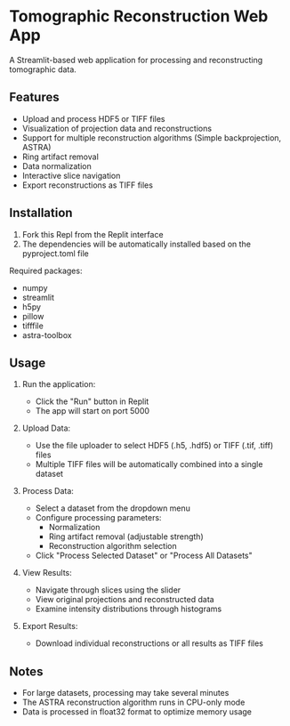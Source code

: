 
# Tomographic Reconstruction Web App

A Streamlit-based web application for processing and reconstructing tomographic data.

## Features

- Upload and process HDF5 or TIFF files
- Visualization of projection data and reconstructions 
- Support for multiple reconstruction algorithms (Simple backprojection, ASTRA)
- Ring artifact removal
- Data normalization
- Interactive slice navigation
- Export reconstructions as TIFF files

## Installation

1. Fork this Repl from the Replit interface
2. The dependencies will be automatically installed based on the pyproject.toml file

Required packages:
- numpy
- streamlit 
- h5py
- pillow
- tifffile
- astra-toolbox

## Usage

1. Run the application:
   - Click the "Run" button in Replit
   - The app will start on port 5000

2. Upload Data:
   - Use the file uploader to select HDF5 (.h5, .hdf5) or TIFF (.tif, .tiff) files
   - Multiple TIFF files will be automatically combined into a single dataset

3. Process Data:
   - Select a dataset from the dropdown menu
   - Configure processing parameters:
     - Normalization
     - Ring artifact removal (adjustable strength)
     - Reconstruction algorithm selection
   - Click "Process Selected Dataset" or "Process All Datasets"

4. View Results:
   - Navigate through slices using the slider
   - View original projections and reconstructed data
   - Examine intensity distributions through histograms

5. Export Results:
   - Download individual reconstructions or all results as TIFF files

## Notes

- For large datasets, processing may take several minutes
- The ASTRA reconstruction algorithm runs in CPU-only mode
- Data is processed in float32 format to optimize memory usage
